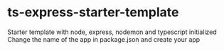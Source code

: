 # ts-express-starter-template
Starter template with node, express, nodemon and typescript initialized
Change the name of the app in package.json and create your app
